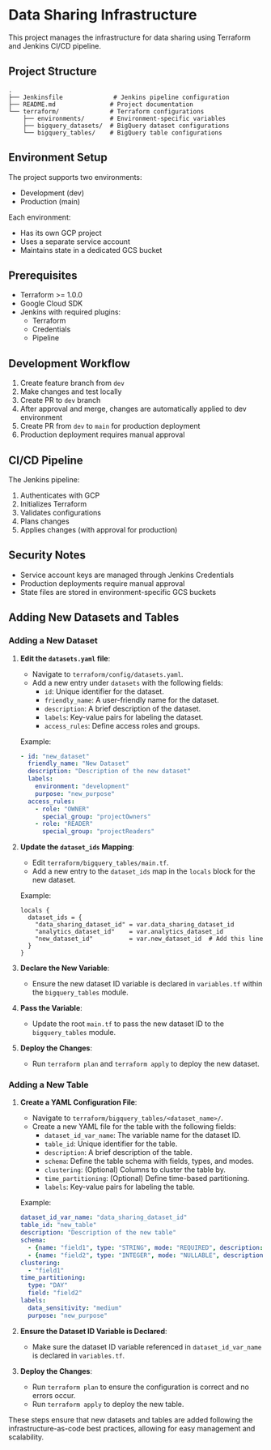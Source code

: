# Data Sharing Infrastructure

This project manages the infrastructure for data sharing using Terraform and Jenkins CI/CD pipeline.

## Project Structure

```
.
├── Jenkinsfile              # Jenkins pipeline configuration
├── README.md               # Project documentation
└── terraform/              # Terraform configurations
    ├── environments/       # Environment-specific variables
    ├── bigquery_datasets/  # BigQuery dataset configurations
    └── bigquery_tables/    # BigQuery table configurations
```

## Environment Setup

The project supports two environments:
- Development (dev)
- Production (main)

Each environment:
- Has its own GCP project
- Uses a separate service account
- Maintains state in a dedicated GCS bucket

## Prerequisites

- Terraform >= 1.0.0
- Google Cloud SDK
- Jenkins with required plugins:
  - Terraform
  - Credentials
  - Pipeline

## Development Workflow

1. Create feature branch from `dev`
2. Make changes and test locally
3. Create PR to `dev` branch
4. After approval and merge, changes are automatically applied to dev environment
5. Create PR from `dev` to `main` for production deployment
6. Production deployment requires manual approval

## CI/CD Pipeline

The Jenkins pipeline:
1. Authenticates with GCP
2. Initializes Terraform
3. Validates configurations
4. Plans changes
5. Applies changes (with approval for production)

## Security Notes

- Service account keys are managed through Jenkins Credentials
- Production deployments require manual approval
- State files are stored in environment-specific GCS buckets

## Adding New Datasets and Tables

### Adding a New Dataset
1. **Edit the `datasets.yaml` file**:
   - Navigate to `terraform/config/datasets.yaml`.
   - Add a new entry under `datasets` with the following fields:
     - `id`: Unique identifier for the dataset.
     - `friendly_name`: A user-friendly name for the dataset.
     - `description`: A brief description of the dataset.
     - `labels`: Key-value pairs for labeling the dataset.
     - `access_rules`: Define access roles and groups.

   Example:
   ```yaml
   - id: "new_dataset"
     friendly_name: "New Dataset"
     description: "Description of the new dataset"
     labels:
       environment: "development"
       purpose: "new_purpose"
     access_rules:
       - role: "OWNER"
         special_group: "projectOwners"
       - role: "READER"
         special_group: "projectReaders"
   ```

2. **Update the `dataset_ids` Mapping**:
   - Edit `terraform/bigquery_tables/main.tf`.
   - Add a new entry to the `dataset_ids` map in the `locals` block for the new dataset.

   Example:
   ```hcl
   locals {
     dataset_ids = {
       "data_sharing_dataset_id" = var.data_sharing_dataset_id
       "analytics_dataset_id"    = var.analytics_dataset_id
       "new_dataset_id"          = var.new_dataset_id  # Add this line
     }
   }
   ```

3. **Declare the New Variable**:
   - Ensure the new dataset ID variable is declared in `variables.tf` within the `bigquery_tables` module.

4. **Pass the Variable**:
   - Update the root `main.tf` to pass the new dataset ID to the `bigquery_tables` module.

5. **Deploy the Changes**:
   - Run `terraform plan` and `terraform apply` to deploy the new dataset.

### Adding a New Table
1. **Create a YAML Configuration File**:
   - Navigate to `terraform/bigquery_tables/<dataset_name>/`.
   - Create a new YAML file for the table with the following fields:
     - `dataset_id_var_name`: The variable name for the dataset ID.
     - `table_id`: Unique identifier for the table.
     - `description`: A brief description of the table.
     - `schema`: Define the table schema with fields, types, and modes.
     - `clustering`: (Optional) Columns to cluster the table by.
     - `time_partitioning`: (Optional) Define time-based partitioning.
     - `labels`: Key-value pairs for labeling the table.

   Example:
   ```yaml
   dataset_id_var_name: "data_sharing_dataset_id"
   table_id: "new_table"
   description: "Description of the new table"
   schema:
     - {name: "field1", type: "STRING", mode: "REQUIRED", description: "Description of field1"}
     - {name: "field2", type: "INTEGER", mode: "NULLABLE", description: "Description of field2"}
   clustering:
     - "field1"
   time_partitioning:
     type: "DAY"
     field: "field2"
   labels:
     data_sensitivity: "medium"
     purpose: "new_purpose"
   ```

2. **Ensure the Dataset ID Variable is Declared**:
   - Make sure the dataset ID variable referenced in `dataset_id_var_name` is declared in `variables.tf`.

3. **Deploy the Changes**:
   - Run `terraform plan` to ensure the configuration is correct and no errors occur.
   - Run `terraform apply` to deploy the new table.

These steps ensure that new datasets and tables are added following the infrastructure-as-code best practices, allowing for easy management and scalability.
